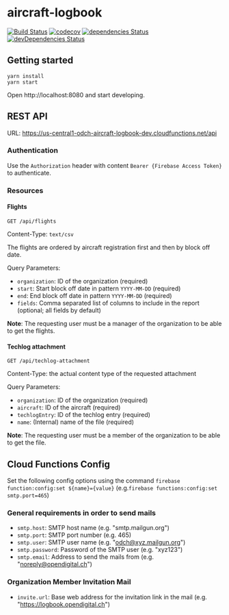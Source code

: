 # aircraft-logbook
[![Build Status](https://travis-ci.org/odch/aircraft-logbook.svg?branch=master)](https://travis-ci.org/odch/aircraft-logbook)
[![codecov](https://codecov.io/gh/odch/aircraft-logbook/branch/master/graph/badge.svg)](https://codecov.io/gh/odch/aircraft-logbook)
[![dependencies Status](https://david-dm.org/odch/aircraft-logbook/status.svg)](https://david-dm.org/odch/aircraft-logbook)
[![devDependencies Status](https://david-dm.org/odch/aircraft-logbook/dev-status.svg)](https://david-dm.org/odch/aircraft-logbook?type=dev)

## Getting started

```
yarn install
yarn start
```

Open http://localhost:8080 and start developing.

## REST API

URL: https://us-central1-odch-aircraft-logbook-dev.cloudfunctions.net/api

### Authentication

Use the `Authorization` header with content `Bearer {Firebase Access Token}` to authenticate.

### Resources

#### Flights

`GET /api/flights`

Content-Type: `text/csv`

The flights are ordered by aircraft registration first and then by block off date.

Query Parameters:
* `organization`: ID of the organization (required)
* `start`: Start block off date in pattern `YYYY-MM-DD` (required)
* `end`: End block off date in pattern `YYYY-MM-DD` (required)
* `fields`: Comma separated list of columns to include in the report (optional; all fields by default)

**Note**: The requesting user must be a manager of the organization to be able to get the flights.

#### Techlog attachment

`GET /api/techlog-attachment`

Content-Type: the actual content type of the requested attachment

Query Parameters:
* `organization`: ID of the organization (required)
* `aircraft`: ID of the aircraft (required)
* `techlogEntry`: ID of the techlog entry (required)
* `name`: (Internal) name of the file (required)

**Note**: The requesting user must be a member of the organization to be able to get the file.

## Cloud Functions Config

Set the following config options using the command `firebase function:config:set ${name}={value}`
(e.g.`firebase functions:config:set smtp.port=465`)

### General requirements in order to send mails

* `smtp.host`: SMTP host name (e.g. "smtp.mailgun.org")
* `smtp.port`: SMTP port number (e.g. 465)
* `smtp.user`: SMTP user name (e.g. "odch@xyz.mailgun.org")
* `smtp.password`: Password of the SMTP user (e.g. "xyz123")
* `smtp.email`: Address to send the mails from (e.g. "noreply@opendigital.ch")

### Organization Member Invitation Mail

* `invite.url`: Base web address for the invitation link in the mail (e.g. "https://logbook.opendigital.ch")
